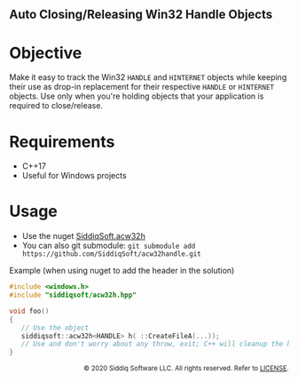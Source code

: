 Auto Closing/Releasing Win32 Handle Objects
-------------------------------------------

# Objective
Make it easy to track the Win32 `HANDLE` and `HINTERNET` objects while keeping their use as drop-in replacement for their respective `HANDLE` or `HINTERNET` objects.
Use only when you're holding objects that your application is required to close/release.

# Requirements
- C++17
- Useful for Windows projects

# Usage

- Use the nuget [SiddiqSoft.acw32h]()
- You can also git submodule: `git submodule add https://github.com/SiddiqSoft/acw32handle.git`

Example (when using nuget to add the header in the solution)

```c
#include <windows.h>
#include "siddiqsoft/acw32h.hpp"

void foo()
{
   // Use the object
   siddiqsoft::acw32h<HANDLE> h( ::CreateFileA(...));
   // Use and don't worry about any throw, exit; C++ will cleanup the handle if it was properly allocated!
}

```

<small align="right">

&copy; 2020 Siddiq Software LLC. All rights reserved. Refer to [LICENSE](LICENSE).

</small>
